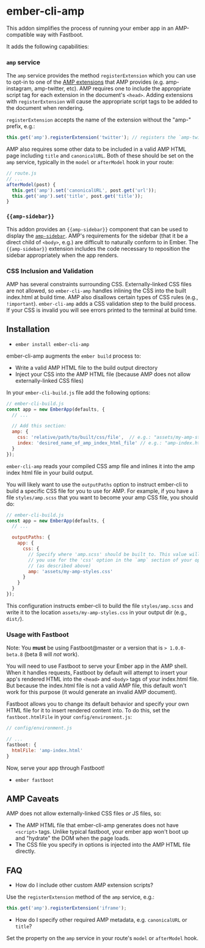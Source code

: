 # ember-cli-amp

This addon simplifies the process of running your ember app in an AMP-compatible way with Fastboot.

It adds the following capabilities:

### `amp` service

The `amp` service provides the method `registerExtension` which you can use to opt-in to one of the
[AMP extensions](https://github.com/ampproject/amphtml/tree/master/extensions) that AMP provides
(e.g. amp-instagram, amp-twitter, etc). AMP requires one to include the appropriate script tag for
each extension in the document's `<head>`. Adding extensions with `registerExtension` will cause the
appropriate script tags to be added to the document when rendering.

`registerExtension` accepts the name of the extension without the "amp-" prefix, e.g.:
```javascript
this.get('amp').registerExtension('twitter'); // registers the `amp-twitter` extension
```

AMP also requires some other data to be included in a valid AMP HTML page including `title` and `canonicalURL`.
Both of these should be set on the `amp` service, typically in the `model` or `afterModel` hook in your route:
```javascript
// route.js
// ...
afterModel(post) {
  this.get('amp').set('canonicalURL', post.get('url'));
  this.get('amp').set('title', post.get('title'));
}
```

### `{{amp-sidebar}}`

This addon provides an `{{amp-sidebar}}` component that can be used to display the [`amp-sidebar`](https://github.com/ampproject/amphtml/blob/master/extensions/amp-sidebar/amp-sidebar.md).
AMP's requirements for the sidebar (that it be a direct child of `<body>`, e.g.) are difficult to naturally conform to in Ember. The `{{amp-sidebar}}` extension includes the code necessary to reposition the sidebar appropriately when the app renders.

### CSS Inclusion and Validation

AMP has several constraints surrounding CSS. Externally-linked CSS files are not allowed, so `ember-cli-amp` handles inlining the CSS into the built index.html at build time.
AMP also disallows certain types of CSS rules (e.g., `!important`). `ember-cli-amp` adds a CSS validation step to the build process. If your CSS is invalid you will see errors printed to the terminal at build time.

## Installation

* `ember install ember-cli-amp`

ember-cli-amp augments the `ember build` process to:
  * Write a valid AMP HTML file to the build output directory
  * Inject your CSS into the AMP HTML file (because AMP does not allow externally-linked CSS files)

In your `ember-cli-build.js` file add the following options:
```javascript
// ember-cli-build.js
const app = new EmberApp(defaults, {
  // ...

  // Add this section:
  amp: {
    css: 'relative/path/to/built/css/file',  // e.g.: "assets/my-amp-styles.css"
    index: 'desired_name_of_amp_index_html_file' // e.g.: "amp-index.html"
  }
});
```

`ember-cli-amp` reads your compiled CSS amp file and inlines it into the amp index html
file in your build output.

You will likely want to use the `outputPaths` option to instruct ember-cli to build
a specific CSS file for you to use for AMP. For example, if you have a file `styles/amp.scss`
that you want to become your amp CSS file, you should do:
```javascript
// ember-cli-build.js
const app = new EmberApp(defaults, {
  // ...

  outputPaths: {
    app: {
      css: {
        // Specify where 'amp.scss' should be built to. This value will be the value
        // you use for the 'css' option in the `amp` section of your options
        // (as described above)
        amp: 'assets/my-amp-styles.css'
      }
    }
  }
});
```
This configuration instructs ember-cli to build the file `styles/amp.scss` and
write it to the location `assets/my-amp-styles.css` in your output dir (e.g., `dist/`).

### Usage with Fastboot

Note: You **must** be using Fastboot@master or a version that is `> 1.0.0-beta.8` (beta 8 will *not* work).

You will need to use Fastboot to serve your Ember app in the AMP shell.
When it handles requests, Fastboot by default will attempt to insert your app's rendered
HTML into the `<head>` and `<body>` tags of your index.html file. But because the
index.html file is not a valid AMP file, this default won't work for this purpose (it would generate an invalid AMP document).

Fastboot allows you to change its default behavior and specify your own HTML file for it to
insert rendered content into. To do this, set the `fastboot.htmlFile` in your `config/environment.js`:
```javascript
// config/environment.js

// ...
fastboot: {
  htmlFile: 'amp-index.html'
}
```

Now, serve your app through Fastboot!
 * `ember fastboot`

## AMP Caveats

AMP does not allow externally-linked CSS files *or* JS files, so:
  * The AMP HTML file that ember-cli-amp generates does not have `<script>` tags. Unlike typical fastboot, your ember app won't boot up and "hydrate" the DOM when the page loads.
  * The CSS file you specify in options is injected into the AMP HTML file directly.

## FAQ

  * How do I include other custom AMP extension scripts?

Use the `registerExtension` method of the `amp` service, e.g.:
```javascript
this.get('amp').registerExtension('iframe');
```

  * How do I specify other required AMP metadata, e.g. `canonicalURL` or `title`?

Set the property on the `amp` service in your route's `model` or `afterModel` hook.
